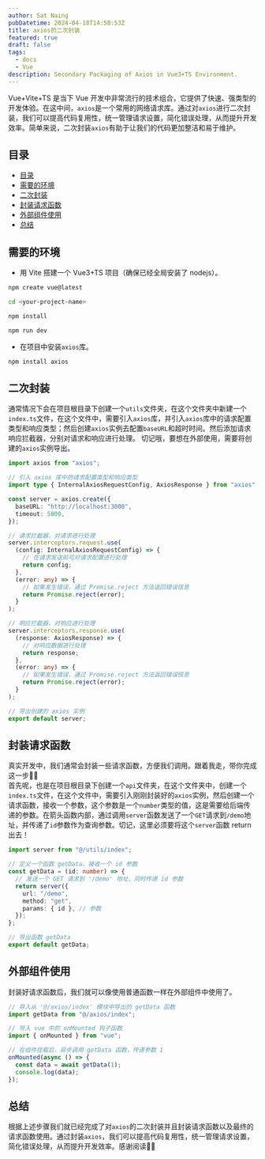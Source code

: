 ```yaml
---
author: Sat Naing
pubDatetime: 2024-04-18T14:58:53Z
title: axios的二次封装
featured: true
draft: false
tags:
  - docs
  - Vue
description: Secondary Packaging of Axios in Vue3+TS Environment.
---
```


Vue+Vite+TS 是当下 Vue 开发中非常流行的技术组合，它提供了快速、强类型的开发体验。在这中间，`axios`是一个常用的网络请求库。通过对`axios`进行二次封装，我们可以提高代码复用性，统一管理请求设置，简化错误处理，从而提升开发效率。简单来说，二次封装`axios`有助于让我们的代码更加整洁和易于维护。

## 目录

- [目录](#目录)
- [需要的环境](#需要的环境)
- [二次封装](#二次封装)
- [封装请求函数](#封装请求函数)
- [外部组件使用](#外部组件使用)
- [总结](#总结)

## 需要的环境

- 用 Vite 搭建一个 Vue3+TS 项目（确保已经全局安装了 nodejs）。

```bash
npm create vue@latest

cd <your-project-name>

npm install

npm run dev

```

- 在项目中安装`axios`库。

```bash
npm install axios
```

## 二次封装

通常情况下会在项目根目录下创建一个`utils`文件夹，在这个文件夹中新建一个`index.ts`文件，在这个文件中，需要引入`axios`库，并引入`axios`库中的请求配置类型和响应类型；然后创建`axios`实例去配置`baseURL`和超时时间。然后添加请求响应拦截器，分别对请求和响应进行处理。 切记哦，要想在外部使用，需要将创建的`axios`实例导出。

```typescript
import axios from "axios";

// 引入 axios 库中的请求配置类型和响应类型
import type { InternalAxiosRequestConfig, AxiosResponse } from "axios";

const server = axios.create({
  baseURL: "http://localhost:3000",
  timeout: 5000,
});

// 请求拦截器，对请求进行处理
server.interceptors.request.use(
  (config: InternalAxiosRequestConfig) => {
    // 在请求发送前可对请求配置进行处理
    return config;
  },
  (error: any) => {
    // 如果发生错误，通过 Promise.reject 方法返回错误信息
    return Promise.reject(error);
  }
);

// 响应拦截器，对响应进行处理
server.interceptors.response.use(
  (response: AxiosResponse) => {
    // 对响应数据进行处理
    return response;
  },
  (error: any) => {
    // 如果发生错误，通过 Promise.reject 方法返回错误信息
    return Promise.reject(error);
  }
);

// 导出创建的 axios 实例
export default server;
```

## 封装请求函数

真实开发中，我们通常会封装一些请求函数，方便我们调用。跟着我走，带你完成这一步✌🏻  
首先呢，也是在项目根目录下创建一个`api`文件夹，在这个文件夹中，创建一个`index.ts`文件，在这个文件中，需要引入刚刚封装好的`axios`实例，然后创建一个请求函数，接收一个参数，这个参数是一个`number`类型的值，这是需要给后端传递的参数。在箭头函数内部，通过调用`server`函数发送了一个`GET`请求到`/demo`地址，并传递了`id`参数作为查询参数。切记，这里必须要将这个`server`函数 return 出去！

```ts
import server from "@/utils/index";

// 定义一个函数 getData，接收一个 id 参数
const getData = (id: number) => {
  // 发送一个 GET 请求到 '/demo' 地址，同时传递 id 参数
  return server({
    url: "/demo",
    method: "get",
    params: { id }, // 参数
  });
};

// 导出函数 getData
export default getData;
```

## 外部组件使用

封装好请求函数后，我们就可以像使用普通函数一样在外部组件中使用了。

```javascript
// 导入从 '@/axios/index' 模块中导出的 getData 函数
import getData from "@/axios/index";

// 导入 vue 中的 onMounted 钩子函数
import { onMounted } from "vue";

// 在组件挂载后，异步调用 getData 函数，传递参数 1
onMounted(async () => {
  const data = await getData(1);
  console.log(data);
});
```

## 总结

根据上述步骤我们就已经完成了对`axios`的二次封装并且封装请求函数以及最终的请求函数使用。通过封装`axios`，我们可以提高代码复用性，统一管理请求设置，简化错误处理，从而提升开发效率。感谢阅读✌🏻
